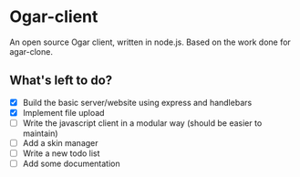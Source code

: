 # Ogar-client
An open source Ogar client, written in node.js. Based on the work done for agar-clone.

## What's left to do?
- [x] Build the basic server/website using express and handlebars
- [x] Implement file upload
- [ ] Write the javascript client in a modular way (should be easier to maintain)
- [ ] Add a skin manager
- [ ] Write a new todo list
- [ ] Add some documentation